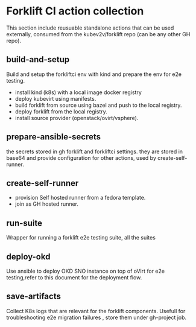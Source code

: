 
# Forklift CI action collection
This section include reusuable standalone actions that can be used externally,  consumed from the kubev2v/forklift repo (can be any other GH repo).

## build-and-setup 
Build and setup the forkliftci env with kind and prepare the env for e2e testing.
- install kind (k8s) with a local image docker registry
- deploy kubevirt using manifests.
- build forklift from source using bazel and push to the local registry.
- deploy forklift from the local registry.
- install source provider (openstack/ovirt/vsphere).

## prepare-ansible-secrets
the secrets stored in gh forklift and forkliftci settings.
they are stored in base64 and provide configuration 
for other actions, used by create-self-runner.


## create-self-runner
- provision Self hosted runner from a fedora template.
- join as GH hosted runner.

## run-suite
Wrapper for running a forklift e2e testing suite,
all the suites

## deploy-okd
Use ansible to deploy OKD SNO instance on top of oVirt for e2e testing,refer to this document for the deployment flow.

## save-artifacts
Collect  K8s logs that are relevant for the forklift components. Usefull for troubleshooting e2e migration failures , store them under gh-project job.
